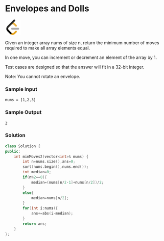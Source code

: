 # Envelopes and Dolls
<a href="https://leetcode.com/problems/minimum-moves-to-equal-array-elements-ii/description/">
  <img src="../lib/leetcode-3628885-3030025.webp" width="50"/>
</a>

Given an integer array nums of size n, return the minimum number of moves required to make all array elements equal.

In one move, you can increment or decrement an element of the array by 1.

Test cases are designed so that the answer will fit in a 32-bit integer.

Note: You cannot rotate an envelope.

### Sample Input
```
nums = [1,2,3]
```
### Sample Output
```
2
```

### Solution
```cpp
class Solution {
public:
    int minMoves2(vector<int>& nums) {
        int n=nums.size(),ans=0;
        sort(nums.begin(),nums.end());
        int median=0;
        if(n%2==0){
            median=(nums[n/2-1]+nums[n/2])/2;
        }
        else{
            median=nums[n/2];
        }
        for(int i:nums){
            ans+=abs(i-median);
        }
        return ans;
    }
};
```
